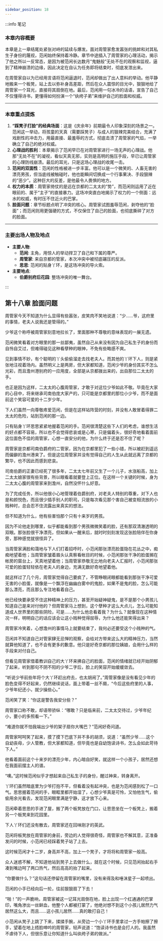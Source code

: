 ```yaml
---
sidebar_position: 18
---
```


:::info 笔记

### 本章内容概要

本章是上一章结尾处紧张对峙的延续与爆发。面对周管家愈发嚣张的挑衅和对其私生子身份的蔑视，范闲始终保持着冷静。章节中途插入了周管家的心理活动，揭示了他之所以一反常态，是因为被范闲长达数月“鬼魅般”无处不在的观察和监视，逼到了精神崩溃的边缘，因此决定在自认为任务即将结束时，彻底发泄出来。

在周管家自以为已经用言语将范闲逼退时，范闲却做出了出人意料的举动。他平静地搬来一个板凳，站上去以弥补身高差距，然后在众人震惊的目光中，狠狠地给了周管家一个耳光，直接将其扇倒在地。最后，范闲用一句冰冷的话语，宣告了自己不仅懂得诗书，更懂得如何扮演一个“纨绔子弟”来维护自己的脸面和权威。

---

### 本章重点提炼

1.  **“踩凳子打脸”的经典场面**：这是《庆余年》前期最令人印象深刻的场景之一。范闲这一举动，将孩童的天真（需要踩凳子）与成人的狠辣完美结合，充满了戏剧性的冲击力，用最直接、最羞辱的方式，彻底击溃了周管家的气焰，一举确立了自己的绝对权威。
2.  **心理战的胜利**：本章揭示了范闲早已在对周管家进行一场无声的心理战。他那“无处不在”的凝视，看似天真无邪，实则是高明的施压手段，早已让周管家的心理防线崩溃。最后的耳光，只是这场心理战的收尾一击。
3.  **范闲的双面性**：范闲的性格被进一步丰富。他可以是一个微笑的、人畜无害的漂亮男孩，但当底线被触碰时，他也能瞬间切换成一个行事果决、手段狠辣的“恶少”。这种巨大的反差，是他最令人畏惧的地方。
4.  **权力的本质**：周管家倚仗的是远在京都的二太太的“势”，而范闲则运用了近在眼前的、属于“主子”的直接暴力。这场冲突直白地揭示了权力的一个侧面：远水的权威，有时压不住近火的巴掌。
5.  **脸面问题**：章节标题点明了冲突的核心。周管家试图羞辱范闲，剥夺他的“脸面”；而范闲则用更强硬的方式，不仅保住了自己的脸面，也彻底撕碎了对方的脸面。

---

### 主要出场人物及地点

* **主要人物**:
    * **范闲**: 主角，用惊人的举动捍卫了自己和下属的尊严。
    * **周管家**: 来自京都的管家，本次冲突中被彻底碾压的反派。
    * **思思**: 范闲的贴身丫环，是这场冲突的导火索。
* **主要地点**:
    * **伯爵别府后花园**: 整场冲突的唯一舞台。

:::

## 第十八章 **脸面问题**

周管家今天不知道为什么显得有些嚣张，皮笑肉不笑地说道：“少……爷，这府里的事情，老夫人说我还是管得的。”

少爷这个称呼被周管家刻意地拉长了，里面那种不尊敬的意味表现的一展无遗。

范闲微笑看着对方眼里的那一丝鄙夷，虽然自己从来没有因为自己私生子的身份而自怜自艾过，但难得碰见这种看孽种的眼神，不免有些略感不爽。

见到事情不妙，有个聪明的丫头偷偷溜走去找老夫人。而其他的丫环下人，则是紧张地注视着场内。虽然明义上是两房，但大家都知道，范闲少爷的身份其实不怎么光彩，而且澹州港别府的一应用度，全部是从京都拨出来的，出自那位二太太的手。

也正是因为这样，二太太的心腹周管家，才敢于对这位少爷如此不敬。毕竟在大家的心目中，将来继承司南伯庞大家产的，只可能是京都里的那位小少爷，而不是面前这个笑容可爱的十二岁少年。

下人们虽然一向尊敬疼爱范闲，但是在这样站阵营的时刻，并没有人敢冒着得罪二太太的危险，站到范闲的那一边。

只有贴身丫环思思紧紧地握着范闲的手。范闲很清楚这些下人们的考虑，谁想生活的好点都不容易，所以也不会觉得悲哀或是心寒，只是偏着头，很好奇地看着面前这位面色不佳的周管家，心想一直安分的他，为什么终于还是忍不住了呢？

周管家是京都司南伯爵府的二管家，因为在京都里犯了一些小错，所以被赶到遥远而偏僻的澹州港来了。但是这位周管家并没有觉得自己的人生从此就远离了京都的繁华，也不因此而感到悲哀。

司南伯爵的正妻已经死了很多年，二太太七年前又生了一个儿子，水涨船高，加上二太太娘家很有些背景，所以眼看着就要登上正位。在这样一个关键的时候，身为二太太心腹的周管家来到澹州，自然没怀什么好意。

为了完成任务，所以他很小心地管理着伯爵别府，对老夫人特别的尊重，对下人也是和颜悦色，而且很少插手别人的职司，只是每次看见那个害自己被变相流放的小贱种时，总会忍不住流露出来真实的想法。

但不知道为什么，他有些害怕那个只有十来岁的男孩。

因为不论他走到哪里，似乎都能看到那个男孩微微笑着的脸，还有那双清澈透明的双眼。那张脸很干净漂亮，但如果从一醒来后，就时时刻刻发现这张脸陪伴在你身旁，那种感觉就很怪异了。

当周管家满脸和蔼地与下人们打着招呼时，小范闲那张漂亮脸蛋隐在花丛之中，痴痴地望着他；当周管家皱着眉头认真察看帐目的时候，小范闲那张干净的脸蛋搁在帐房的窗台上，天真地望着他；当周管家恭敬无比地向老夫人汇报时，小范闲那张可爱的脸蛋轻轻依在老夫人的身边，充满无数好奇地望着他。

就这样过了几个月，周管家觉得自己要疯了，不管睁眼闭眼都能看到那张干净可爱无害的小脸蛋，就像是一个飘浮在幽幽白雾中的鬼脸，如果不是鬼的脸，怎么可能那么漂亮，而且那么专注地看着自己。

他已经快要承受不住这种精神上的压力，甚至开始疑神疑鬼，是不是那个小男孩儿知道自己是来对付他的？但周管家马上想到，这个孽种才这么大点儿，怎么可能知道成人世界里的那些阴险，可是……为什么他总看着我？为什么？就像现在这种情况一样，明明自己的话应该会让这小贱种觉得屈辱，为什么他还能笑得出来？

周管家冷笑着，心想澹州的事情马上就要结束了，我何必还要受这个小贱种的气。

范闲并不知道自己对管家肆无忌惮的观察，会给对方带来这么大的精神压力，当然就算他知道了，也不会有更多的歉意。他只是好奇京都的那位姨娘，会用什么样的手段来对付自己。

但看见周管家借着教训自己的大丫环来拂自己的脸面，范闲的情绪就已经开始阴郁了起来，听到那句不阴不阳的少爷二字后，脸上的笑容开始缓缓敛去。

“听说少爷前些年将个大丫环赶出府去，也太胡闹了。”周管家像是没有看见少年的脸色变得不好起来，仍然继续说话，面上带着一丝不屑，“今后这些府里的人事，少爷年纪还小，就少操些心。”

范闲笑了笑：“你这是警告我安分些？”

周管家口称不敢，却语带骄纵：“哪敢？只是临来前，二太太交待过，少爷年纪小，要小的多照看一下。”

“难道你就不怕我端出少爷的架子扇你大嘴巴？”范闲好奇问道。

周管家呵呵笑了起来，摸了摸下巴底下并不多的胡须，说道：“虽然少爷……这个自幼丧母，少人管教，但大家都知道，但毕竟也是自幼饱读诗书，怎么会如此苛待下人。”

他看着面前这个十来岁的漂亮少年，内心暗自好笑，就这样一个小孩子，居然还想在我面前摆主人的谱。

“噢。”这时候范闲似乎才想起来自己私生子的身份，醒过神来，转身离开。

丫环们虽然暗底里为少爷打抱不平，但看着没有起冲突，也是为范闲感到松了一口气。思思握着范闲的手，眼眶里都开始湿了，心想少爷真是可怜，又怕他生气，偷偷用余光看去，发现范闲眼里满是宁静，这才放下心来。

范闲牵着思思的手进了屋，搬了两个板凳放在门口，让思思坐在一个板凳上，搬着另一个板凳来到花园里。

下人丫环们还没有散去，周管家还在回味刚才的英武。

范闲将板凳放在周管家的身前，旁边的人觉得很奇怪，周管家也不解其意，正准备发问的时候，小范闲已经踩着凳子站了上去。

这时候范闲才十二岁，身高并不高，加上一个凳子，才将将和周管家一般高。

众人迷惑不解，不知道他站到凳子上去做什么，就在这个时候，只见范闲抬起右手凑到嘴边呵了两口热气，然后高高的抬了起来。

“你要做什么？”这句话还停留在周管家的嘴里，没有来得及和唾沫星子一起喷出。

范闲的小手已经向后一抡，往前狠狠扇了下去！

“啪！”的一声脆响，周管家被这一记耳光扇倒在地，脸上出现一个红通通的巴掌印，嘴角渗出一丝鲜血，他整个人都被打蒙了，他绝对想不到这个小孩儿居然力气居然这么大，而且……这小孩儿居然……真的敢打自己！

小范闲从凳子上跳了下来，揉揉手腕，从旁边一个小丫环手里拿过一方手帕擦了擦手，望着在地上捂脸呻吟的周管家，轻声说道：“饱读诗书也是会打人的。我虽然不虐待下人，但很乐意让你知道什么叫纨绔子弟的做派。”


